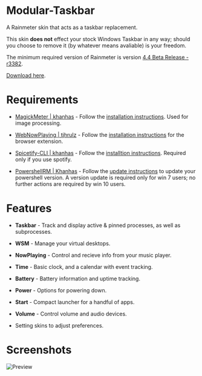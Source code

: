 # Modular-Taskbar
A Rainmeter skin that acts as a taskbar replacement. 

This skin **does not** effect your stock Windows Taskbar in any way; should you choose to remove it (by whatever means avaliable) is your freedom.

The minimum required version of Rainmeter is version [4.4 Beta Release - r3382](https://www.rainmeter.net/).

[Download here](https://github.com/C0rvust/Modular-Taskbar/releases).

# **Requirements**

- [MagickMeter | khanhas](https://github.com/khanhas/MagickMeter) - Follow the [installation instructions](https://github.com/khanhas/MagickMeter#how-to-install). Used for image processing.

- [WebNowPlaying | tjhrulz](https://github.com/tjhrulz/WebNowPlaying) - Follow the [installation instructions](https://github.com/tjhrulz/WebNowPlaying#extension-links) for the browser extension. 

- [Spicetify-CLI | khanhas](https://github.com/khanhas/spicetify-cli) - Follow the [installtion instructions](https://github.com/khanhas/spicetify-cli/wiki/Guide-for-Rainmeter-user). Required only if you use spotify.

- [PowershellRM | Khanhas](https://github.com/khanhas/PowershellRM#requirements) - Follow the [update instructions](https://github.com/khanhas/PowershellRM#requirements) to update your powershell version. A version update is required only for win 7 users; no further actions are required by win 10 users.

# **Features**

- **Taskbar** - Track and display active & pinned processes, as well as subprocesses.
- **WSM** - Manage your virtual desktops.
- **NowPlaying** - Control and recieve info from your music player.
- **Time** - Basic clock, and a calendar with event tracking.
- **Battery** - Battery information and uptime tracking.
- **Power** - Options for powering down.
- **Start** - Compact launcher for a handful of apps.
- **Volume** - Control volume and audio devices.

- Setting skins to adjust preferences.

# **Screenshots**

![Preview](https://user-images.githubusercontent.com/40166216/92535281-c83bc880-f22e-11ea-999d-ada7cd480b1f.png)
